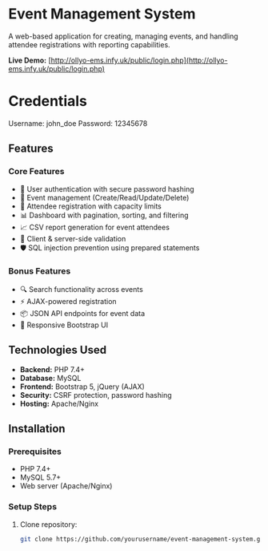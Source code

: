 # Event Management System

A web-based application for creating, managing events, and handling attendee registrations with reporting capabilities.

**Live Demo:** [http://ollyo-ems.infy.uk/public/login.php](http://ollyo-ems.infy.uk/public/login.php)

# Credentials

Username: john_doe
Password: 12345678

## Features

### Core Features

- 🔐 User authentication with secure password hashing
- 📅 Event management (Create/Read/Update/Delete)
- 📝 Attendee registration with capacity limits
- 📊 Dashboard with pagination, sorting, and filtering
- 📈 CSV report generation for event attendees
- 🎯 Client & server-side validation
- 🛡️ SQL injection prevention using prepared statements

### Bonus Features

- 🔍 Search functionality across events
- ⚡ AJAX-powered registration
- 📦 JSON API endpoints for event data
- 📱 Responsive Bootstrap UI

## Technologies Used

- **Backend:** PHP 7.4+
- **Database:** MySQL
- **Frontend:** Bootstrap 5, jQuery (AJAX)
- **Security:** CSRF protection, password hashing
- **Hosting:** Apache/Nginx

## Installation

### Prerequisites

- PHP 7.4+
- MySQL 5.7+
- Web server (Apache/Nginx)

### Setup Steps

1. Clone repository:
   ```bash
   git clone https://github.com/yourusername/event-management-system.git
   ```
